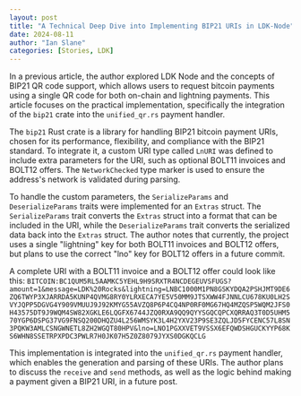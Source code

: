 ```yaml
---
layout: post
title: "A Technical Deep Dive into Implementing BIP21 URIs in LDK-Node"
date: 2024-08-11
author: "Ian Slane"
categories: [Stories, LDK]
---
```


In a previous article, the author explored LDK Node and the concepts of BIP21 QR code support, which allows users to request bitcoin payments using a single QR code for both on-chain and lightning payments. This article focuses on the practical implementation, specifically the integration of the `bip21` crate into the `unified_qr.rs` payment handler.

The `bip21` Rust crate is a library for handling BIP21 bitcoin payment URIs, chosen for its performance, flexibility, and compliance with the BIP21 standard. To integrate it, a custom URI type called `LnURI` was defined to include extra parameters for the URI, such as optional BOLT11 invoices and BOLT12 offers. The `NetworkChecked` type marker is used to ensure the address's network is validated during parsing.

To handle the custom parameters, the `SerializeParams` and `DeserializeParams` traits were implemented for an `Extras` struct. The `SerializeParams` trait converts the `Extras` struct into a format that can be included in the URI, while the `DeserializeParams` trait converts the serialized data back into the `Extras` struct. The author notes that currently, the project uses a single "lightning" key for both BOLT11 invoices and BOLT12 offers, but plans to use the correct "lno" key for BOLT12 offers in a future commit.

A complete URI with a BOLT11 invoice and a BOLT12 offer could look like this:
`BITCOIN:BC1QUM5RL5AAMKC5YEHL9H9SRXTR4NCDEGEUVSFUGS?amount=1&message=LDK%20Rocks&lightning=LNBC1000M1PN8GSKYDQA2PSHJMT9DE6ZQ6TWYP3XJARRDA5KUNP4QVMG8RY0YLRXECA7YE5V50MM9JTSXWW4FJNNLCU678KU0LH2SVYJQPP5DGVG4Y909VMUUJ9J92KMYG55AVZQ8P6P4CQ4NP0RF0MG67HQ4MZQSP5WQM2JFS0H43575DT9J9WQM4SW82XGKLE6LQGFX6744JZQ0RXA9QQ9QYYSGQCQPCXQRRAQ3T0D5UHM570YGP6DSPG37VG9FNSQ200DHQZU4L256WMSYK3L4H2YXV23P9SE3ZQLJD5FYCENC57L8SN3PQKW3AMLCSNGWNETL8ZH2WGQT80HPV&lno=LNO1PGXXVET9VSSX6EFQWDSHGUCKYYP68KS6WHN8SSETRPXPDC3PWLR7H0JK07H5Z0Z8079JYXS0DGKQCLG`

This implementation is integrated into the `unified_qr.rs` payment handler, which enables the generation and parsing of these URIs. The author plans to discuss the `receive` and `send` methods, as well as the logic behind making a payment given a BIP21 URI, in a future post.

